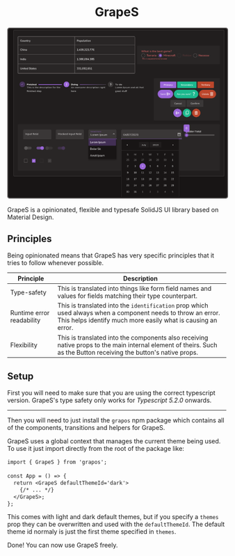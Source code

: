 <h1 align="center">GrapeS</h1>

<p align="center">
  <img 
    src="https://raw.githubusercontent.com/gabrielmfern/GrapeS/master/Components%20showcase.png" 
    style="border: 2px solid #5B5858; border-radius: 5px;" 
    width="600px" 
    alt="components showcase"
  />
</p>

GrapeS is a opinionated, flexible and typesafe SolidJS UI library based on Material Design.

## Principles

Being opinionated means that GrapeS has very specific principles that it tries to follow
whenever possible.

| Principle | Description |
| ----------- | ----------------------- |
| Type-safety | This is translated into things like form field names and values for fields matching their type counterpart. |
| Runtime error readability | This is translated into the `identification` prop which used always when a component needs to throw an error. This helps identify much more easily what is causing an error. |
| Flexibility | This is translated into the components also receiving native props to the main internal element of theirs. Such as the Button receiving the button's native props. |

## Setup

First you will need to make sure that you are using the correct typescript version.
GrapeS's type safety only works for *Typescript 5.2.0* onwards.

---

Then you will need to just install the `grapos` npm package which contains
all of the components, transitions and helpers for GrapeS.

GrapeS uses a global context that manages the current theme
being used. To use it just import directly from the root of the package like:

```tsx
import { GrapeS } from 'grapos';

const App = () => {
  return <GrapeS defaultThemeId='dark'>
    {/* ... */}
  </GrapeS>;
};
```

This comes with light and dark default themes, but if you specify a `themes` 
prop they can be overwritten and used with the `defaultThemeId`.
The default theme id normaly is just the first theme specified in `themes`.

Done! You can now use GrapeS freely.
